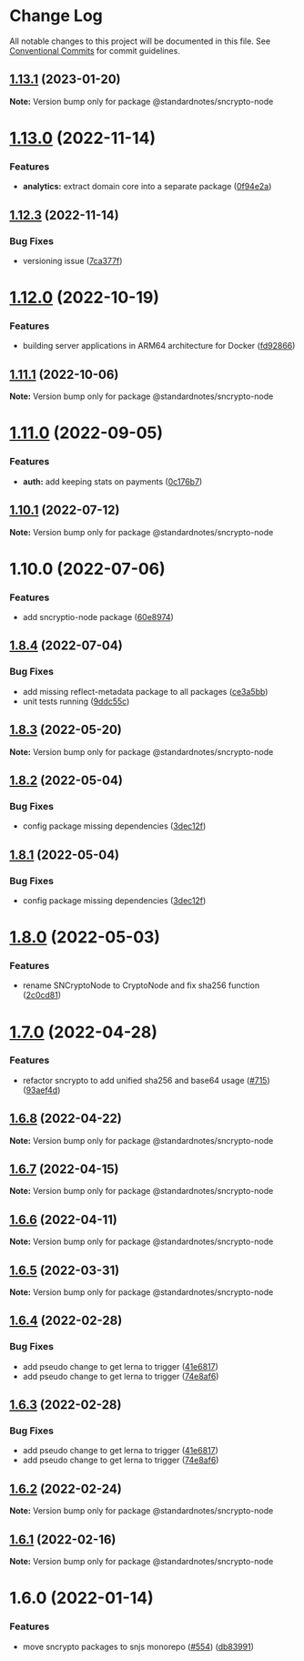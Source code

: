 # Change Log

All notable changes to this project will be documented in this file.
See [Conventional Commits](https://conventionalcommits.org) for commit guidelines.

## [1.13.1](https://github.com/standardnotes/server/compare/@standardnotes/sncrypto-node@1.13.0...@standardnotes/sncrypto-node@1.13.1) (2023-01-20)

**Note:** Version bump only for package @standardnotes/sncrypto-node

# [1.13.0](https://github.com/standardnotes/server/compare/@standardnotes/sncrypto-node@1.12.3...@standardnotes/sncrypto-node@1.13.0) (2022-11-14)

### Features

* **analytics:** extract domain core into a separate package ([0f94e2a](https://github.com/standardnotes/server/commit/0f94e2ad0c8927733eac31f130cbe649dce765f9))

## [1.12.3](https://github.com/standardnotes/server/compare/@standardnotes/sncrypto-node@1.12.0...@standardnotes/sncrypto-node@1.12.3) (2022-11-14)

### Bug Fixes

* versioning issue ([7ca377f](https://github.com/standardnotes/server/commit/7ca377f1b889379e6a43a66c0134bf266763516d))

# [1.12.0](https://github.com/standardnotes/server/compare/@standardnotes/sncrypto-node@1.11.1...@standardnotes/sncrypto-node@1.12.0) (2022-10-19)

### Features

* building server applications in ARM64 architecture for Docker ([fd92866](https://github.com/standardnotes/server/commit/fd92866ba1a86b22769b23cc4c8387a83f87979a))

## [1.11.1](https://github.com/standardnotes/server/compare/@standardnotes/sncrypto-node@1.11.0...@standardnotes/sncrypto-node@1.11.1) (2022-10-06)

**Note:** Version bump only for package @standardnotes/sncrypto-node

# [1.11.0](https://github.com/standardnotes/server/compare/@standardnotes/sncrypto-node@1.10.1...@standardnotes/sncrypto-node@1.11.0) (2022-09-05)

### Features

* **auth:** add keeping stats on payments ([0c176b7](https://github.com/standardnotes/server/commit/0c176b70f8281e1e490224b9c7ab85f272a3d4e9))

## [1.10.1](https://github.com/standardnotes/server/compare/@standardnotes/sncrypto-node@1.10.0...@standardnotes/sncrypto-node@1.10.1) (2022-07-12)

**Note:** Version bump only for package @standardnotes/sncrypto-node

# 1.10.0 (2022-07-06)

### Features

* add sncryptio-node package ([60e8974](https://github.com/standardnotes/server/commit/60e8974580d498e7edf80813c32268a8bf7eda39))

## [1.8.4](https://github.com/standardnotes/snjs/compare/@standardnotes/sncrypto-node@1.8.3...@standardnotes/sncrypto-node@1.8.4) (2022-07-04)

### Bug Fixes

* add missing reflect-metadata package to all packages ([ce3a5bb](https://github.com/standardnotes/snjs/commit/ce3a5bbf3f1d2276ac4abc3eec3c6a44c8c3ba9b))
* unit tests running ([9ddc55c](https://github.com/standardnotes/snjs/commit/9ddc55c59c781e2bcc366304a6d0cc88d0e0865d))

## [1.8.3](https://github.com/standardnotes/snjs/compare/@standardnotes/sncrypto-node@1.8.2...@standardnotes/sncrypto-node@1.8.3) (2022-05-20)

**Note:** Version bump only for package @standardnotes/sncrypto-node

## [1.8.2](https://github.com/standardnotes/snjs/compare/@standardnotes/sncrypto-node@1.8.0...@standardnotes/sncrypto-node@1.8.2) (2022-05-04)

### Bug Fixes

* config package missing dependencies ([3dec12f](https://github.com/standardnotes/snjs/commit/3dec12fa4a83a8aed8419819eafb7c34795cb09f))

## [1.8.1](https://github.com/standardnotes/snjs/compare/@standardnotes/sncrypto-node@1.8.0...@standardnotes/sncrypto-node@1.8.1) (2022-05-04)

### Bug Fixes

* config package missing dependencies ([3dec12f](https://github.com/standardnotes/snjs/commit/3dec12fa4a83a8aed8419819eafb7c34795cb09f))

# [1.8.0](https://github.com/standardnotes/snjs/compare/@standardnotes/sncrypto-node@1.7.0...@standardnotes/sncrypto-node@1.8.0) (2022-05-03)

### Features

* rename SNCryptoNode to CryptoNode and fix sha256 function ([2c0cd81](https://github.com/standardnotes/snjs/commit/2c0cd81f952edfbe1f770534a269ddcaf9fa6678))

# [1.7.0](https://github.com/standardnotes/snjs/compare/@standardnotes/sncrypto-node@1.6.8...@standardnotes/sncrypto-node@1.7.0) (2022-04-28)

### Features

* refactor sncrypto to add unified sha256 and base64 usage  ([#715](https://github.com/standardnotes/snjs/issues/715)) ([93aef4d](https://github.com/standardnotes/snjs/commit/93aef4d39228a63f01aa90a88e5d28c3375ed707))

## [1.6.8](https://github.com/standardnotes/snjs/compare/@standardnotes/sncrypto-node@1.6.7...@standardnotes/sncrypto-node@1.6.8) (2022-04-22)

**Note:** Version bump only for package @standardnotes/sncrypto-node

## [1.6.7](https://github.com/standardnotes/snjs/compare/@standardnotes/sncrypto-node@1.6.6...@standardnotes/sncrypto-node@1.6.7) (2022-04-15)

**Note:** Version bump only for package @standardnotes/sncrypto-node

## [1.6.6](https://github.com/standardnotes/snjs/compare/@standardnotes/sncrypto-node@1.6.5...@standardnotes/sncrypto-node@1.6.6) (2022-04-11)

**Note:** Version bump only for package @standardnotes/sncrypto-node

## [1.6.5](https://github.com/standardnotes/snjs/compare/@standardnotes/sncrypto-node@1.6.4...@standardnotes/sncrypto-node@1.6.5) (2022-03-31)

**Note:** Version bump only for package @standardnotes/sncrypto-node

## [1.6.4](https://github.com/standardnotes/snjs/compare/@standardnotes/sncrypto-node@1.6.2...@standardnotes/sncrypto-node@1.6.4) (2022-02-28)

### Bug Fixes

* add pseudo change to get lerna to trigger ([41e6817](https://github.com/standardnotes/snjs/commit/41e6817bbf726b0932cdf16f58622328b9e42803))
* add pseudo change to get lerna to trigger ([74e8af6](https://github.com/standardnotes/snjs/commit/74e8af640e3d0b8c2f0fc7cf792f4e2cdf33b50c))

## [1.6.3](https://github.com/standardnotes/snjs/compare/@standardnotes/sncrypto-node@1.6.2...@standardnotes/sncrypto-node@1.6.3) (2022-02-28)

### Bug Fixes

* add pseudo change to get lerna to trigger ([41e6817](https://github.com/standardnotes/snjs/commit/41e6817bbf726b0932cdf16f58622328b9e42803))
* add pseudo change to get lerna to trigger ([74e8af6](https://github.com/standardnotes/snjs/commit/74e8af640e3d0b8c2f0fc7cf792f4e2cdf33b50c))

## [1.6.2](https://github.com/standardnotes/snjs/compare/@standardnotes/sncrypto-node@1.6.1...@standardnotes/sncrypto-node@1.6.2) (2022-02-24)

**Note:** Version bump only for package @standardnotes/sncrypto-node

## [1.6.1](https://github.com/standardnotes/snjs/compare/@standardnotes/sncrypto-node@1.6.0...@standardnotes/sncrypto-node@1.6.1) (2022-02-16)

**Note:** Version bump only for package @standardnotes/sncrypto-node

# 1.6.0 (2022-01-14)

### Features

* move sncrypto packages to snjs monorepo ([#554](https://github.com/standardnotes/snjs/issues/554)) ([db83991](https://github.com/standardnotes/snjs/commit/db8399190d9d10fdc31060568b836c62933fd525))
